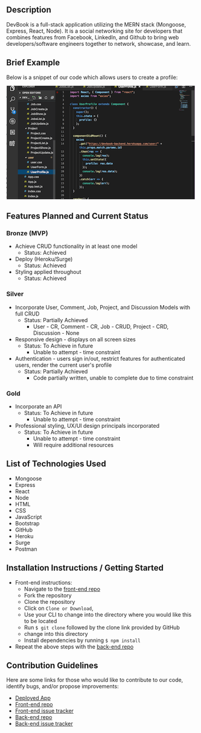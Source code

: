 
## Description

DevBook is a full-stack application utilizing the MERN stack (Mongoose, Express, React, Node).  It is a social networking site for developers that combines features from Facebook, LinkedIn, and Github to bring web developers/software engineers together to network, showcase, and learn.  


## Brief Example
Below is a snippet of our code which allows users to create a profile:


![snippet of profile code](src/img/CodeSnipDevBook1.png?raw=true)


## Features Planned and Current Status

### Bronze (MVP)
  * Achieve CRUD functionality in at least one model
    * Status: Achieved
  * Deploy (Heroku/Surge)
    * Status: Achieved
  * Styling applied throughout
    * Status: Achieved

### Silver
  * Incorporate User, Comment, Job, Project, and Discussion Models with full CRUD
    * Status: Partially Achieved
      * User - CR, Comment - CR, Job - CRUD, Project - CRD, Discussion - None
  * Responsive design - displays on all screen sizes
    * Status: To Achieve in future
      * Unable to attempt - time constraint
  * Authentication - users sign in/out, restrict features for authenticated users, render the current user's profile
    * Status: Partially Achieved
      * Code partially written, unable to complete due to time constraint
      
### Gold
  * Incorporate an API
    * Status: To Achieve in future
      * Unable to attempt - time constraint
  * Professional styling, UX/UI design principals incorporated
    * Status: To Achieve in future
      * Unable to attempt - time constraint
      * Will require additional resources


## List of Technologies Used
* Mongoose
* Express
* React
* Node
* HTML
* CSS
* JavaScript
* Bootstrap
* GitHub
* Heroku
* Surge
* Postman


## Installation Instructions / Getting Started
* Front-end instructions:
  * Navigate to the [front-end repo](https://github.com/CourtneyLTyler/devbook-fe) 
  * Fork the repository
  * Clone the repository
  * Click on `Clone or Download`, 
  * Use your CLI to change into the directory where you would like this to be located
  * Run `$ git clone` followed by the clone link provided by GitHub
  * change into this directory
  * Install dependencies by running `$ npm install`
* Repeat the above steps with the [back-end repo](https://github.com/rc1336/devbook-backend)


## Contribution Guidelines
Here are some links for those who would like to contribute to our code, identify bugs, and/or propose improvements:
* [Deployed App](http://dev-book.surge.sh/)
* [Front-end repo](https://github.com/CourtneyLTyler/devbook-fe)
* [Front-end issue tracker](https://github.com/CourtneyLTyler/devbook-fe/issues)
* [Back-end repo](https://github.com/rc1336/devbook-backend)
* [Back-end issue tracker](https://github.com/rc1336/devbook-backend/issues)
